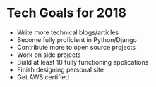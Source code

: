 # Tech Goals for 2018
- Write more technical blogs/articles
- Become fully proficient in Python/Django
- Contribute more to open source projects
- Work on side projects
- Build at least 10 fully functioning applications
- Finish designing personal site
- Get AWS certified
